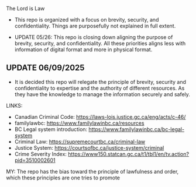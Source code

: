 The Lord is Law

* This repo is organized with a focus on brevity, security, and confidentiality. Things are purposefully not explained in full extent.

* UPDATE 05/26: This repo is closing down aligning the purpose of brevity, security, and confidentiality. All these priorities aligns less with information of digital format and more in physical format.

## UPDATE 06/09/2025
* It is decided this repo will relegate the principle of brevity, security and confidentiality to expertise and the authority of different resources. As they have the knowledge to manage the information securely and safely.

LINKS:
* Canadian Criminal Code: https://laws-lois.justice.gc.ca/eng/acts/c-46/
* familylawbc: https://www.familylawinbc.ca/resources
* BC Legal system introduction: https://www.familylawinbc.ca/bc-legal-system
* Criminal Law: https://supremecourtbc.ca/criminal-law
* Justice System: https://courtsofbc.ca/justice-system/criminal
* Crime Severity Index: https://www150.statcan.gc.ca/t1/tbl1/en/tv.action?pid=3510002601

MY: The repo has the bias toward the principle of lawfulness and order, which these principles are one tries to promote
